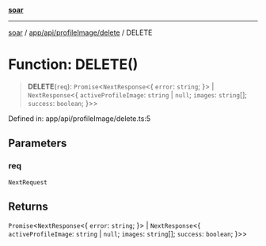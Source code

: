 [**soar**](../../../../../README.md)

***

[soar](../../../../../modules.md) / [app/api/profileImage/delete](../README.md) / DELETE

# Function: DELETE()

> **DELETE**(`req`): `Promise`\<`NextResponse`\<\{ `error`: `string`; \}\> \| `NextResponse`\<\{ `activeProfileImage`: `string` \| `null`; `images`: `string`[]; `success`: `boolean`; \}\>\>

Defined in: app/api/profileImage/delete.ts:5

## Parameters

### req

`NextRequest`

## Returns

`Promise`\<`NextResponse`\<\{ `error`: `string`; \}\> \| `NextResponse`\<\{ `activeProfileImage`: `string` \| `null`; `images`: `string`[]; `success`: `boolean`; \}\>\>
